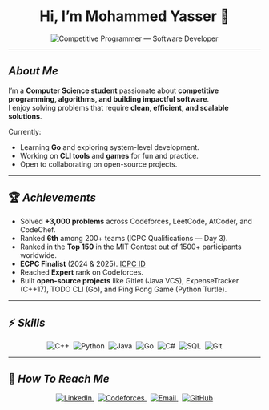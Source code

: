 <div align="center">

# Hi, I’m **Mohammed Yasser** 👋
  
<p align="center">
  <img alt="Competitive Programmer — Software Developer" src="https://readme-typing-svg.demolab.com?font=Fira+Code&size=32&pause=1000&color=22C55E&center=true&vCenter=true&width=850&height=90&lines=Competitive+Programmer;Software+Developer;Open+Source+Contributor;Lifelong+Learner" />
</p>

</div>

---

## ***About Me***

I’m a **Computer Science student** passionate about **competitive programming, algorithms, and building impactful software**.  
I enjoy solving problems that require **clean, efficient, and scalable solutions**.  

Currently:  
-  Learning **Go** and exploring system-level development.  
-  Working on **CLI tools** and **games** for fun and practice.  
-  Open to collaborating on open-source projects.  

---

## 🏆 ***Achievements***
- Solved **+3,000 problems** across Codeforces, LeetCode, AtCoder, and CodeChef.  
- Ranked **6th** among 200+ teams (ICPC Qualifications — Day 3).  
- Ranked in the **Top 150** in the MIT Contest out of 1500+ participants worldwide.  
- **ECPC Finalist** (2024 & 2025). [ICPC ID](https://icpc.global/ICPCID/0EVOYCPYG166)
- Reached **Expert** rank on Codeforces.  
- Built **open-source projects** like Gitlet (Java VCS), ExpenseTracker (C++17), TODO CLI (Go), and Ping Pong Game (Python Turtle).  

---

## ⚡ ***Skills***
<p align="center">
  <img alt="C++" src="https://img.shields.io/badge/C%2B%2B-00599C?logo=c%2B%2B&logoColor=white&style=flat-square" />&nbsp;
  <img alt="Python" src="https://img.shields.io/badge/Python-3776AB?logo=python&logoColor=white&style=flat-square" />&nbsp;
  <img alt="Java" src="https://img.shields.io/badge/Java-007396?logo=java&logoColor=white&style=flat-square" />&nbsp;
  <img alt="Go" src="https://img.shields.io/badge/Go-00ADD8?logo=go&logoColor=white&style=flat-square" />&nbsp;
  <img alt="C#" src="https://img.shields.io/badge/C%23-239120?logo=c-sharp&logoColor=white&style=flat-square" />&nbsp;
  <img alt="SQL" src="https://img.shields.io/badge/SQL-4479A1?logo=postgresql&logoColor=white&style=flat-square" />&nbsp;
  <img alt="Git" src="https://img.shields.io/badge/Git-F05032?logo=git&logoColor=white&style=flat-square" />
</p>

---

## 🔗 ***How To Reach Me***
<p align="center">

  <a href="https://www.linkedin.com/in/mohamed-yasser-3a6002275/" title="LinkedIn">
    <img alt="LinkedIn" src="https://img.shields.io/badge/LinkedIn-Mohammed--Yasser-0A66C2?logo=linkedin&logoColor=white&style=flat-square" />
  </a>&nbsp;
   <a href="https://codeforces.com/profile/Mohamed_Yasser" title="Codeforces">
    <img alt="Codeforces" src="https://img.shields.io/badge/Codeforces-Mohamed__Yasser-2EA44F?logo=codeforces&logoColor=white&style=flat-square" />
  </a>&nbsp;
  <a href="mailto:mohamedyasser222003@gmail.com" title="Email">
    <img alt="Email" src="https://img.shields.io/badge/Email-mohamedyasser222003@gmail.com-D14836?logo=gmail&logoColor=white&style=flat-square" />
  </a>&nbsp;
  <a href="https://github.com/Htrxxxxx" title="GitHub">
    <img alt="GitHub" src="https://img.shields.io/badge/GitHub-Htrxxxxx-181717?logo=github&logoColor=white&style=flat-square" />
  </a>
</p>
